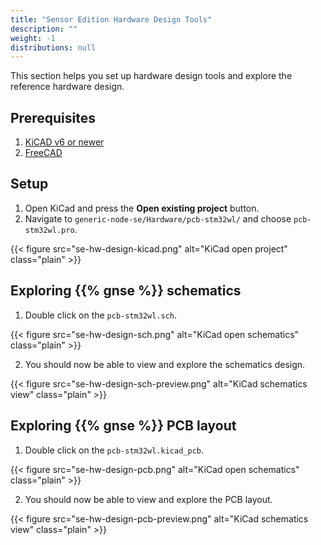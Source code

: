 ```yaml
---
title: "Sensor Edition Hardware Design Tools"
description: ""
weight: -1
distributions: null
---
```

This section helps you set up hardware design tools and explore the reference hardware design.

<!--more-->

## Prerequisites

1. [KiCAD v6 or newer](https://kicad.org/)
2. [FreeCAD](https://www.freecadweb.org/)

## Setup

1. Open KiCad and press the **Open existing project** button.
2. Navigate to `generic-node-se/Hardware/pcb-stm32wl/` and choose `pcb-stm32wl.pro`.

{{< figure src="se-hw-design-kicad.png" alt="KiCad open project" class="plain" >}}

## Exploring {{% gnse %}} schematics

1. Double click on the `pcb-stm32wl.sch`.

{{< figure src="se-hw-design-sch.png" alt="KiCad open schematics" class="plain" >}}

2. You should now be able to view and explore the schematics design.

{{< figure src="se-hw-design-sch-preview.png" alt="KiCad schematics view" class="plain" >}}

## Exploring {{% gnse %}} PCB layout

1. Double click on the `pcb-stm32wl.kicad_pcb`.

{{< figure src="se-hw-design-pcb.png" alt="KiCad open schematics" class="plain" >}}

2. You should now be able to view and explore the PCB layout.

{{< figure src="se-hw-design-pcb-preview.png" alt="KiCad schematics view" class="plain" >}}
